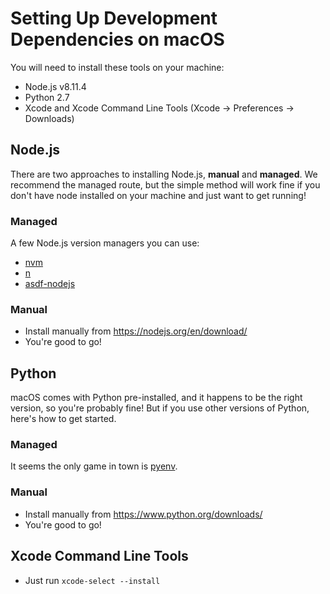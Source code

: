 # Setting Up Development Dependencies on macOS

You will need to install these tools on your machine:

 - Node.js v8.11.4
 - Python 2.7
 - Xcode and Xcode Command Line Tools (Xcode -> Preferences -> Downloads)

## Node.js

There are two approaches to installing Node.js, **manual** and **managed**. We recommend the managed route, but the simple method will work fine if you don't have node installed on your machine and just want to get running!

### Managed

A few Node.js version managers you can use:

- [nvm](https://github.com/creationix/nvm)
- [n](https://github.com/tj/n)
- [asdf-nodejs](https://github.com/asdf-vm/asdf-nodejs)

### Manual

- Install manually from https://nodejs.org/en/download/
- You're good to go!

## Python

macOS comes with Python pre-installed, and it happens to be the right version, so you're probably fine! But if you use other versions of Python, here's how to get started.

### Managed

It seems the only game in town is [pyenv](https://github.com/pyenv/pyenv).

### Manual

- Install manually from https://www.python.org/downloads/
- You're good to go!

## Xcode Command Line Tools

- Just run `xcode-select --install`
